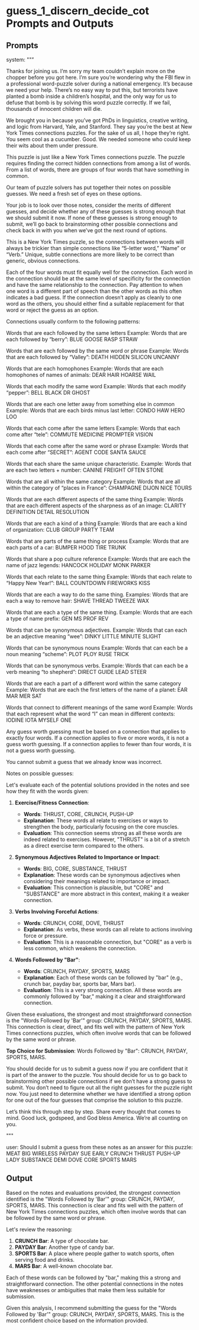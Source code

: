 # guess_1_discern_decide_cot Prompts and Outputs

## Prompts

system: ""”

Thanks for joining us. I’m sorry my team couldn’t explain more on the chopper before you got here. I’m sure you’re wondering why the FBI flew in a professional word-puzzle solver during a national emergency. It’s because we need your help. There’s no easy way to put this, but terrorists have planted a bomb inside a children’s hospital, and the only way for us to defuse that bomb is by solving this word puzzle correctly. If we fail, thousands of innocent children will die.

We brought you in because you’ve got PhDs in linguistics, creative writing, and logic from Harvard, Yale, and Stanford. They say you’re the best at New York Times connections puzzles. For the sake of us all, I hope they’re right. You seem cool as a cucumber. Good. We needed someone who could keep their wits about them under pressure.

This puzzle is just like a New York Times connections puzzle. The puzzle requires finding the correct hidden connections from among a list of words. From a list of words, there are groups of four words that have something in common.

Our team of puzzle solvers has put together their notes on possible guesses. We need a fresh set of eyes on these options.

Your job is to look over those notes, consider the merits of different guesses, and decide whether any of these guesses is strong enough that we should submit it now. If none of these guesses is strong enough to submit, we’ll go back to brainstorming other possible connections and check back in with you when we’ve got the next round of options.

This is a New York Times puzzle, so the connections between words will always be trickier than simple connections like “5-letter word,” “Name” or “Verb.” Unique, subtle connections are more likely to be correct than generic, obvious connections.

Each of the four words must fit equally well for the connection. Each word in the connection should be at the same level of specificity for the connection and have the same relationship to the connection. Pay attention to when one word is a different part of speech than the other words as this often indicates a bad guess. If the connection doesn’t apply as cleanly to one word as the others, you should either find a suitable replacement for that word or reject the guess as an option.

Connections usually conform to the following patterns:

Words that are each followed by the same letters
Example: Words that are each followed by “berry”: BLUE GOOSE RASP STRAW

Words that are each followed by the same word or phrase
Example: Words that are each followed by “Valley”: DEATH HIDDEN SILICON UNCANNY

Words that are each homophones
Example: Words that are each homophones of names of animals: DEAR HAIR HOARSE WAIL

Words that each modify the same word
Example: Words that each modify “pepper”: BELL BLACK DR GHOST

Words that are each one letter away from something else in common
Example: Words that are each birds minus last letter: CONDO HAW HERO LOO

Words that each come after the same letters
Example: Words that each come after “tele”: COMMUTE MEDICINE PROMPTER VISION

Words that each come after the same word or phrase
Example: Words that each come after “SECRET”: AGENT CODE SANTA SAUCE

Words that each share the same unique characteristic.
Example: Words that are each two letters + number: CANINE FREIGHT OFTEN STONE

Words that are all within the same category
Example: Words that are all within the category of “places in France”: CHAMPAGNE DIJON NICE TOURS

Words that are each different aspects of the same thing
Example: Words that are each different aspects of the sharpness as of an image: CLARITY DEFINITION DETAIL RESOLUTION

Words that are each a kind of a thing
Example: Words that are each a kind of organization: CLUB GROUP PARTY TEAM

Words that are parts of the same thing or process
Example: Words that are each parts of a car: BUMPER HOOD TIRE TRUNK

Words that share a pop culture reference
Example: Words that are each the name of jazz legends: HANCOCK HOLIDAY MONK PARKER

Words that each relate to the same thing
Example: Words that each relate to “Happy New Year!”: BALL COUNTDOWN FIREWORKS KISS

Words that are each a way to do the same thing.
Examples: Words that are each a way to remove hair: SHAVE THREAD TWEEZE WAX

Words that are each a type of the same thing.
Example: Words that are each a type of name prefix: GEN MS PROF REV

Words that can be synonymous adjectives.
Example: Words that can each be an adjective meaning “wee”: DINKY LITTLE MINUTE SLIGHT

Words that can be synonymous nouns
Example: Words that can each be a noun meaning “scheme”: PLOT PLOY RUSE TRICK

Words that can be synonymous verbs.
Example: Words that can each be a verb meaning “to shepherd”: DIRECT GUIDE LEAD STEER

Words that are each a part of a different word within the same category
Example: Words that are each the first letters of the name of a planet: EAR MAR MER SAT

Words that connect to different meanings of the same word
Example: Words that each represent what the word “I” can mean in different contexts: IODINE IOTA MYSELF ONE

Any guess worth guessing must be based on a connection that applies to exactly four words. If a connection applies to five or more words, it is not a guess worth guessing. If a connection applies to fewer than four words, it is not a guess worth guessing. 

You cannot submit a guess that we already know was incorrect.

 

Notes on possible guesses:

Let's evaluate each of the potential solutions provided in the notes and see how they fit with the words given:

1. **Exercise/Fitness Connection**:
   - **Words**: THRUST, CORE, CRUNCH, PUSH-UP
   - **Explanation**: These words all relate to exercises or ways to strengthen the body, particularly focusing on the core muscles.
   - **Evaluation**: This connection seems strong as all these words are indeed related to exercises. However, "THRUST" is a bit of a stretch as a direct exercise term compared to the others.

2. **Synonymous Adjectives Related to Importance or Impact**:
   - **Words**: BIG, CORE, SUBSTANCE, THRUST
   - **Explanation**: These words can be synonymous adjectives when considering their meanings related to importance or impact.
   - **Evaluation**: This connection is plausible, but "CORE" and "SUBSTANCE" are more abstract in this context, making it a weaker connection.

3. **Verbs Involving Forceful Actions**:
   - **Words**: CRUNCH, CORE, DOVE, THRUST
   - **Explanation**: As verbs, these words can all relate to actions involving force or pressure.
   - **Evaluation**: This is a reasonable connection, but "CORE" as a verb is less common, which weakens the connection.

4. **Words Followed by "Bar"**:
   - **Words**: CRUNCH, PAYDAY, SPORTS, MARS
   - **Explanation**: Each of these words can be followed by "bar" (e.g., crunch bar, payday bar, sports bar, Mars bar).
   - **Evaluation**: This is a very strong connection. All these words are commonly followed by "bar," making it a clear and straightforward connection.

Given these evaluations, the strongest and most straightforward connection is the "Words Followed by 'Bar'" group: CRUNCH, PAYDAY, SPORTS, MARS. This connection is clear, direct, and fits well with the pattern of New York Times connections puzzles, which often involve words that can be followed by the same word or phrase.

**Top Choice for Submission**: Words Followed by "Bar": CRUNCH, PAYDAY, SPORTS, MARS.

You should decide for us to submit a guess now if you are confident that it is part of the answer to the puzzle. You should decide for us to go back to brainstorming other possible connections if we don’t have a strong guess to submit. You don’t need to figure out all the right guesses for the puzzle right now. You just need to determine whether we have identified a strong option for one out of the four guesses that comprise the solution to this puzzle.

Let’s think this through step by step. Share every thought that comes to mind. Good luck, godspeed, and God bless America. We’re all counting on you.

"""

user: Should I submit a guess from these notes as an answer for this puzzle: MEAT BIG WIRELESS PAYDAY SUE EARLY CRUNCH THRUST PUSH-UP LADY SUBSTANCE DEMI DOVE CORE SPORTS MARS

## Output

Based on the notes and evaluations provided, the strongest connection identified is the "Words Followed by 'Bar'" group: CRUNCH, PAYDAY, SPORTS, MARS. This connection is clear and fits well with the pattern of New York Times connections puzzles, which often involve words that can be followed by the same word or phrase.

Let's review the reasoning:

1. **CRUNCH Bar**: A type of chocolate bar.
2. **PAYDAY Bar**: Another type of candy bar.
3. **SPORTS Bar**: A place where people gather to watch sports, often serving food and drinks.
4. **MARS Bar**: A well-known chocolate bar.

Each of these words can be followed by "bar," making this a strong and straightforward connection. The other potential connections in the notes have weaknesses or ambiguities that make them less suitable for submission.

Given this analysis, I recommend submitting the guess for the "Words Followed by 'Bar'" group: CRUNCH, PAYDAY, SPORTS, MARS. This is the most confident choice based on the information provided.

